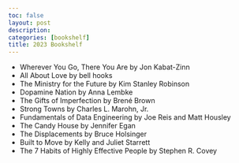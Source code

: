 ```yaml
---
toc: false
layout: post
description:
categories: [bookshelf]
title: 2023 Bookshelf
---
```


- Wherever You Go, There You Are by Jon Kabat-Zinn
- All About Love by bell hooks
- The Ministry for the Future by Kim Stanley Robinson
- Dopamine Nation by Anna Lembke
- The Gifts of Imperfection by Brené Brown
- Strong Towns by Charles L. Marohn, Jr.
- Fundamentals of Data Engineering by Joe Reis and Matt Housley
- The Candy House by Jennifer Egan
- The Displacements by Bruce Holsinger
- Built to Move by Kelly and Juliet Starrett
- The 7 Habits of Highly Effective People by Stephen R. Covey
